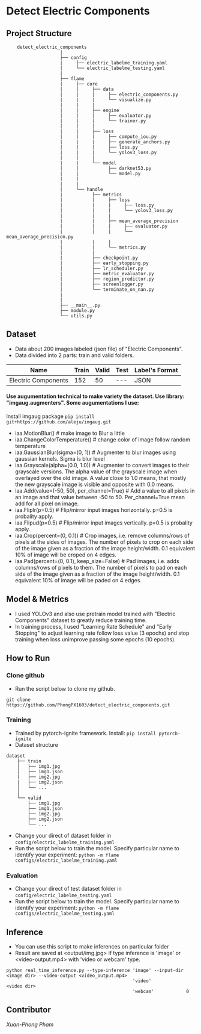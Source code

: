 # Detect Electric Components

## Project Structure
```
    detect_electric_components
                    |
                    ├── config
                    |	  ├── electric_labelme_training.yaml      
                    |	  └── electric_labelme_testing.yaml
                    |
                    ├── flame
                    |	  ├── core 
                    |     |     ├── data 
                    |     |     |     ├── electric_components.py
                    |     |     |     └── visualize.py
                    |     |     |
                    |     |     ├── engine
                    |     |     |     ├── evaluator.py
                    |     |     |     └── trainer.py
                    |     |     |
                    |     |     ├── loss
                    |     |     |     ├── compute_iou.py
                    |     |     |     ├── generate_anchors.py
                    |     |     |     ├── loss.py
                    |     |     |     └── yolov3_loss.py
                    |     |     |
                    |     |     └── model
                    |     |           ├── darknet53.py
                    |     |           └── model.py
                    |     |     
                    |     |     
                    |	  └── handle               
                    |           ├── metrics
                    |           |     ├── loss
                    |           |     |     ├── loss.py
                    |           |     |     └── yolov3_loss.py
                    |           |     |
                    |           |     ├── mean_average_precision
                    |           |     |     ├── evaluator.py
                    |           |     |     └── mean_average_precision.py
                    |           |     |
                    |           |     └── metrics.py
                    |           |
                    |           ├── checkpoint.py
                    |           ├── early_stopping.py
                    |           ├── lr_scheduler.py
                    |           ├── metric_evaluator.py
                    |           ├── region_predictor.py
                    |           ├── screenlogger.py
                    |           └── terminate_on_nan.py
                    |   
                    |
                    ├── __main__.py
                    ├── module.py
                    └── utils.py
```
## Dataset
* Data about 200 images labeled (json file) of "Electric Components".
* Data divided into 2 parts: train and valid folders.

| Name  | Train | Valid | Test | Label's Format |
| ---   | ---         |     ---      |  --- |   --- |
| Electric Components | 152 |  50    |  ---   | JSON    |

#### Use augumentation technical to make variety the dataset. Use library: "imgaug.augmenters". Some augumentations I use:
Install imgaug package ```pip install git+https://github.com/aleju/imgaug.git```
- iaa.MotionBlur()      # make image to Blur a little
- iaa.ChangeColorTemperature()      # change color of image follow random temperature 
- iaa.GaussianBlur(sigma=(0, 1))        # Augmenter to blur images using gaussian kernels. Sigma ís blur level
- iaa.Grayscale(alpha=(0.0, 1.0))       # Augmenter to convert images to their grayscale versions. The alpha value of the grayscale image when overlayed over the                                           old image. A value close to 1.0 means, that mostly the new grayscale image is visible and opposite with 0.0 means.
- iaa.Add(value=(-50, 50), per_channel=True)        # Add a value to all pixels in an image and that value between -50 to 50. Per_channel=True mean add for all                                                         pixel on image. 
- iaa.Fliplr(p=0.5)     # Flip/mirror input images horizontally. p=0.5 is probality apply.
- iaa.Flipud(p=0.5)     # Flip/mirror input images vertically. p=0.5 is probality apply.
- iaa.Crop(percent=(0, 0.1))        # Crop images, i.e. remove columns/rows of pixels at the sides of images. The number of pixels to crop on each side of the                                           image given as a fraction of the image height/width. 0.1 equivalent 10% of image will be croped on 4 edges.
- iaa.Pad(percent=(0, 0.1), keep_size=False)        # Pad images, i.e. adds columns/rows of pixels to them. The number of pixels to pad on each side of the image                                                       given as a fraction of the image height/width. 0.1 equivalent 10% of image will be paded on 4 edges.

## Model & Metrics
- I used YOLOv3 and also use pretrain model trained with "Electric Components" dataset to greatly reduce training time.
- In training process, I used "Learning Rate Schedule" and "Early Stopping" to adjust learning rate follow loss value (3 epochs) and stop training when loss unimprove passing some epochs (10 epochs).

## How to Run
### Clone github
* Run the script below to clone my github.
```
git clone https://github.com/PhongPX1603/detect_electric_components.git
```

### Training
* Trained by pytorch-ignite framework. Install: ```pip install pytorch-ignite```
* Dataset structure
```
dataset
    ├── train
    │   ├── img1.jpg
    │   ├── img1.json
    |   ├── img2.jpg
    |   ├── img2.json
    │   └── ...
    │   
    └── valid
        ├── img1.jpg
        ├── img1.json
        ├── img2.jpg
        ├── img2.json
        └── ...
```
* Change your direct of dataset folder in ```config/electric_labelme_training.yaml```
* Run the script below to train the model. Specify particular name to identify your experiment:
```python -m flame configs/electric_labelme_training.yaml```

### Evaluation
* Change your direct of test dataset folder in ```config/electric_labelme_testing.yaml```
* Run the script below to train the model. Specify particular name to identify your experiment:
```python -m flame configs/electric_labelme_testing.yaml```

## Inference
* You can use this script to make inferences on particular folder
* Result are saved at <output/img.jpg> if type inference is 'image' or <video-output.mp4> with 'video or webcam' type.
```
python real_time_inference.py --type-inference 'image' --input-dir <image dir> --video-output <video_output.mp4>
                                               'video'             <video dir>
                                               'webcam'            0
```
## Contributor
*Xuan-Phong Pham*

